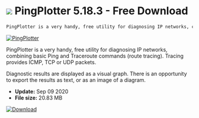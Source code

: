 # ![](https://cdn.softexe.net/static/icon/1/pingplotter-5333.png) PingPlotter 5.18.3 - Free Download

```sh
PingPlotter is a very handy, free utility for diagnosing IP networks, combining basic Ping and Traceroute commands (route tracing). Tracing provides ICMP, TCP or UDP packets
```
[![PingPlotter](https://gallery.dpcdn.pl/imgc/Tools/64549/g_-_420x350_1.5_-_x20151231173236_0.png)](https://softexe.net/win/internet/network/pingplotter:eccc.html)

PingPlotter is a very handy, free utility for diagnosing IP networks, combining basic Ping and Traceroute commands (route tracing). Tracing provides ICMP, TCP or UDP packets.

Diagnostic results are displayed as a visual graph. There is an opportunity to export the results as text, or as an image of a diagram.


- **Update:** Sep 09 2020
- **File size:** 20.83 MB

[![Download](https://cdn.softexe.net/static/img/download.png)](https://softexe.net/win/internet/network/pingplotter:eccc.html)

